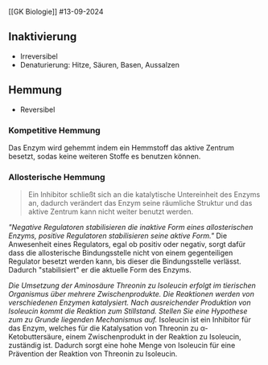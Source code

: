 [[GK Biologie]]
#13-09-2024 

## Inaktivierung
- Irreversibel
- Denaturierung: Hitze, Säuren, Basen, Aussalzen

## Hemmung
- Reversibel

### Kompetitive Hemmung
Das Enzym wird gehemmt indem ein Hemmstoff das aktive Zentrum besetzt, sodas keine weiteren Stoffe es benutzen können.

### Allosterische Hemmung
>Ein Inhibitor schließt sich an die katalytische Untereinheit des Enzyms an, dadurch verändert das Enzym seine räumliche Struktur und das aktive Zentrum kann nicht weiter benutzt werden.

_"Negative Regulatoren stabilisieren die inaktive Form eines allosterischen Enzyms, positive Regulatoren stabilisieren seine aktive Form."_
Die Anwesenheit eines Regulators, egal ob positiv oder negativ, sorgt dafür dass die allosterische Bindungsstelle nicht von einem gegenteiligen Regulator besetzt werden kann, bis dieser die Bindungsstelle verlässt. Dadurch "stabilisiert" er die aktuelle Form des Enzyms.

_Die Umsetzung der Aminosäure Threonin zu Isoleucin erfolgt im tierischen Organismus über mehrere Zwischenprodukte. Die Reaktionen werden von verschiedenen Enzymen katalysiert. Nach ausreichender Produktion von Isoleucin kommt die Reaktion zum Stillstand. Stellen Sie eine Hypothese zum zu Grunde liegenden Mechanismus auf._
Isoleucin ist ein Inhibitor für das Enzym, welches für die Katalysation von Threonin zu α-Ketobuttersäure, einem Zwischenprodukt in der Reaktion zu Isoleucin, zuständig ist. Dadurch sorgt eine hohe Menge von Isoleucin für eine Prävention der Reaktion von Threonin zu Isoleucin.